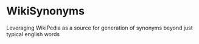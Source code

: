 # WikiSynonyms
Leveraging WikiPedia as a source for generation of synonyms beyond just typical english words

